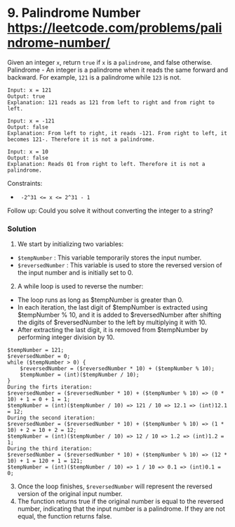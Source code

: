 # 9. Palindrome Number https://leetcode.com/problems/palindrome-number/
Given an integer `x`, return `true` if `x` is a `palindrome`, and false otherwise. 
Palindrome - An integer is a palindrome when it reads the same forward and backward.
For example, `121` is a palindrome while `123` is not.
```
Input: x = 121
Output: true
Explanation: 121 reads as 121 from left to right and from right to left.
```
```
Input: x = -121
Output: false
Explanation: From left to right, it reads -121. From right to left, it becomes 121-. Therefore it is not a palindrome.
```
```
Input: x = 10
Output: false
Explanation: Reads 01 from right to left. Therefore it is not a palindrome.
```
Constraints:
* ` -2^31 <= x <= 2^31 - 1`
  
Follow up: Could you solve it without converting the integer to a string?

### Solution
1. We start by initializing two variables:
* `$tempNumber` : This variable temporarily stores the input number. 
* `$reversedNumber` : This variable is used to store the reversed version of the input number and is initially set to 0.
2. A while loop is used to reverse the number:
* The loop runs as long as $tempNumber is greater than 0.
* In each iteration, the last digit of $tempNumber is extracted using $tempNumber % 10, and it is added to $reversedNumber after shifting the digits of $reversedNumber to the left by multiplying it with 10.
* After extracting the last digit, it is removed from $tempNumber by performing integer division by 10.
```
$tempNumber = 121;
$reversedNumber = 0;
while ($tempNumber > 0) {
    $reversedNumber = ($reversedNumber * 10) + ($tempNumber % 10);
    $tempNumber = (int)($tempNumber / 10);
}
During the firts iteration: 
$reversedNumber = ($reversedNumber * 10) + ($tempNumber % 10) => (0 * 10) + 1 = 0 + 1 = 1;
$tempNumber = (int)($tempNumber / 10) => 121 / 10 => 12.1 => (int)12.1 = 12;
During the second iteration:
$reversedNumber = ($reversedNumber * 10) + ($tempNumber % 10) => (1 * 10) + 2 = 10 + 2 = 12;
$tempNumber = (int)($tempNumber / 10) => 12 / 10 => 1.2 => (int)1.2 = 1;
During the third iteration:
$reversedNumber = ($reversedNumber * 10) + ($tempNumber % 10) => (12 * 10) + 1 = 120 + 1 = 121;
$tempNumber = (int)($tempNumber / 10) => 1 / 10 => 0.1 => (int)0.1 = 0; 
```
3. Once the loop finishes, `$reversedNumber` will represent the reversed version of the original input number.
4. The function returns true if the original number is equal to the reversed number, indicating that the input number is a palindrome. If they are not equal, the function returns false.
